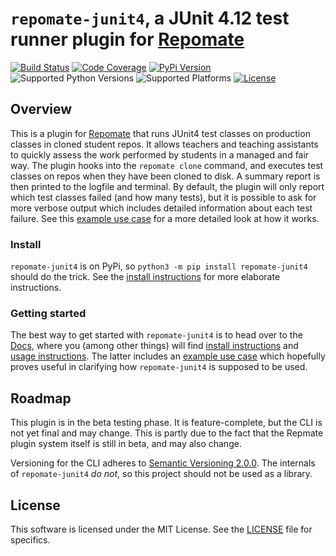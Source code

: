 # `repomate-junit4`, a JUnit 4.12 test runner plugin for [Repomate](https://github.com/slarse/repomate)

[![Build Status](https://travis-ci.com/slarse/repomate-junit4.svg?branch=master)](https://travis-ci.com/slarse/repomate-junit4)
[![Code Coverage](https://codecov.io/gh/slarse/repomate-junit4/branch/master/graph/badge.svg)](https://codecov.io/gh/slarse/repomate-junit4)
[![PyPi Version](https://badge.fury.io/py/repomate-junit4.svg)](https://badge.fury.io/py/repomate-junit4)
![Supported Python Versions](https://img.shields.io/badge/python-3.5%2C%203.6%2C%203.7-blue.svg)
![Supported Platforms](https://img.shields.io/badge/platforms-Linux%2C%20macOS-blue.svg)
[![License](https://img.shields.io/badge/license-MIT-blue.svg)](LICENSE)

## Overview
This is a plugin for [Repomate](https://github.com/slarse/repomate) that runs
JUnit4 test classes on production classes in cloned student repos. It allows
teachers and teaching assistants to quickly assess the work performed by
students in a managed and fair way. The plugin hooks into the `repomate clone`
command, and executes test classes on repos when they have been cloned to disk.
A summary report is then printed to the logfile and terminal. By default, the
plugin will only report which test classes failed (and how many tests), but it
is possible to ask for more verbose output which includes detailed information
about each test failure. See this
[example use case](https://repomate-junit4.readthedocs.io/en/latest/usage.html#example-use-case)
for a more detailed look at how it works.

### Install
`repomate-junit4` is on PyPi, so `python3 -m pip install repomate-junit4` should do the
trick. See the
[install instructions](https://repomate-junit4.readthedocs.io/en/latest/install.html)
for more elaborate instructions.

### Getting started
The best way to get started with `repomate-junit4` is to head over to the
[Docs](https://repomate-junit4.readthedocs.io), where you (among
other things) will find
[install instructions](https://repomate-junit4.readthedocs.io/en/latest/install.html)
and [usage instructions](https://repomate-junit4.readthedocs.io/en/latest/usage.html).
The latter includes an
[example use case](https://repomate-junit4.readthedocs.io/en/latest/usage.html#example-use-case)
which hopefully proves useful in clarifying how `repomate-junit4` is supposed to
be used.

## Roadmap
This plugin is in the beta testing phase. It is feature-complete, but the CLI is
not yet final and may change. This is partly due to the fact that the Repmate
plugin system itself is still in beta, and may also change.

Versioning for the CLI adheres to
[Semantic Versioning 2.0.0](https://semver.org/spec/v2.0.0.html). The internals
of `repomate-junit4` _do not_, so this project should not be used as a library.

## License
This software is licensed under the MIT License. See the [LICENSE](LICENSE)
file for specifics.
